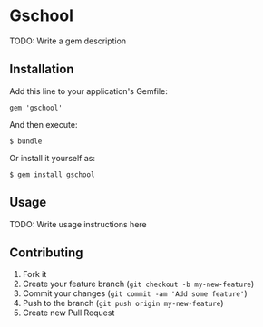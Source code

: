 # Gschool

TODO: Write a gem description

## Installation

Add this line to your application's Gemfile:

    gem 'gschool'

And then execute:

    $ bundle

Or install it yourself as:

    $ gem install gschool

## Usage

TODO: Write usage instructions here

## Contributing

1. Fork it
2. Create your feature branch (`git checkout -b my-new-feature`)
3. Commit your changes (`git commit -am 'Add some feature'`)
4. Push to the branch (`git push origin my-new-feature`)
5. Create new Pull Request
